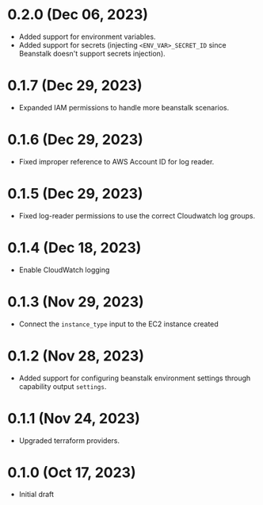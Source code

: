 # 0.2.0 (Dec 06, 2023)
* Added support for environment variables.
* Added support for secrets (injecting `<ENV_VAR>_SECRET_ID` since Beanstalk doesn't support secrets injection).

# 0.1.7 (Dec 29, 2023)
* Expanded IAM permissions to handle more beanstalk scenarios.

# 0.1.6 (Dec 29, 2023)
* Fixed improper reference to AWS Account ID for log reader.

# 0.1.5 (Dec 29, 2023)
* Fixed log-reader permissions to use the correct Cloudwatch log groups.

# 0.1.4 (Dec 18, 2023)
* Enable CloudWatch logging

# 0.1.3 (Nov 29, 2023)
* Connect the `instance_type` input to the EC2 instance created

# 0.1.2 (Nov 28, 2023)
* Added support for configuring beanstalk environment settings through capability output `settings`.

# 0.1.1 (Nov 24, 2023)
* Upgraded terraform providers.

# 0.1.0 (Oct 17, 2023)
* Initial draft
